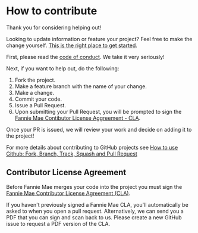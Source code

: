 # How to contribute

Thank you for considering helping out!

Looking to update information or feature your project? Feel free to make the change yourself. [This is the right place to get started](https://github.com/fanniemaeopensource).

First, please read the [code of conduct](https://github.com/FannieMaeOpenSource/clean-dependency-project/blob/main/CODE_OF_CONDUCT.md). We take it very seriously!

Next, if you want to help out, do the following:

1. Fork the project.
2. Make a feature branch with the name of your change.
3. Make a change.
4. Commit your code.
5. Issue a Pull Request.
6. Upon submitting your Pull Request, you will be prompted to sign the [Fannie Mae Contibutor License Aggreement - CLA](TBD).

Once your PR is issued, we will review your work and decide on adding it to the project!

For more details about contributing to GitHub projects see [How to use Github: Fork, Branch, Track, Squash and Pull Request](http://gun.io/blog/how-to-github-fork-branch-and-pull-request/)

## Contributor License Agreement

Before Fannie Mae merges your code into the project you must sign the [Fannie Mae Contributor License Agreement (CLA)]().

If you haven't previously signed a Fannie Mae CLA, you'll automatically be asked to when you open a pull request. Alternatively, we can send you a PDF that you can sign and scan back to us. Please create a new GitHub issue to request a PDF version of the CLA.

